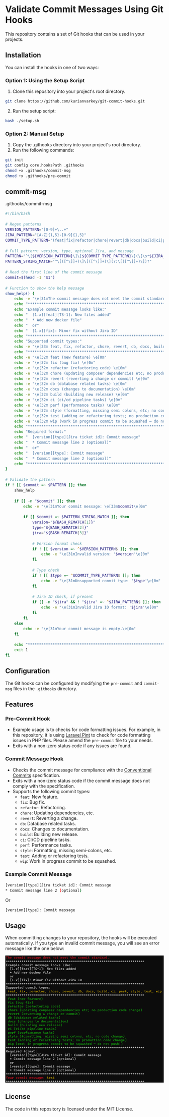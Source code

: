 # Validate Commit Messages Using Git Hooks

This repository contains a set of Git hooks that can be used in your projects.

## Installation

You can install the hooks in one of two ways:

### Option 1: Using the Setup Script

1. Clone this repository into your project's root directory.
```bash
git clone https://github.com/kurianvarkey/git-commit-hooks.git
```
2. Run the setup script:

```bash
bash ./setup.sh
```
### Option 2: Manual Setup

1. Copy the .githooks directory into your project's root directory.
2. Run the following commands:
```bash
git init
git config core.hooksPath .githooks
chmod +x .githooks/commit-msg
chmod +x .githooks/pre-commit
```

## commit-msg
.githooks/commit-msg
```bash
#!/bin/bash

# Regex patterns
VERSION_PATTERN="[0-9]+\..+"
JIRA_PATTERN="[A-Z]{1,5}-[0-9]{1,5}"
COMMIT_TYPE_PATTERN="(feat|fix|refactor|chore|revert|db|docs|build|ci|perf|style|test|wip)"

# Full pattern: version, type, optional Jira, and message
PATTERN="^\[${VERSION_PATTERN}\]\[${COMMIT_TYPE_PATTERN}\](\[\s*${JIRA_PATTERN}\s*\])?: .+"
PATTERN_STRING_MATCH="^\[([^\]]+)\]\[([^\]]+)\](?:\[([^\]]+)\])?"

# Read the first line of the commit message
commit=$(head -1 "$1")

# Function to show the help message
show_help() {
    echo -e "\e[31mThe commit message does not meet the commit standard.\e[0m"
    echo "***********************************************************************"
    echo "Example commit message looks like:"
    echo "  [1.x][feat][TS-1]: New files added"
    echo "  * Add new docker file"
    echo "  or"
    echo "  [1.x][fix]: Minor fix without Jira ID"  
    echo "***********************************************************************"
    echo "Supported commit types:"
    echo -e "\e[33m feat, fix, refactor, chore, revert, db, docs, build, ci, perf, style, test, wip \e[0m"
    echo "***********************************************************************"
    echo -e "\e[32m feat (new feature) \e[0m"
    echo -e "\e[32m fix (bug fix) \e[0m"
    echo -e "\e[32m refactor (refactoring code) \e[0m"
    echo -e "\e[32m chore (updating composer dependencies etc; no production code change) \e[0m"
    echo -e "\e[32m revert (reverting a change or commit) \e[0m"
    echo -e "\e[32m db (database related tasks) \e[0m"
    echo -e "\e[32m docs (changes to documentation) \e[0m"
    echo -e "\e[32m build (building new release) \e[0m"
    echo -e "\e[32m ci (ci/cd pipeline tasks) \e[0m"
    echo -e "\e[32m perf (performance tasks) \e[0m"
    echo -e "\e[32m style (formatting, missing semi colons, etc; no code change) \e[0m"
    echo -e "\e[32m test (adding or refactoring tests; no production code change) \e[0m"
    echo -e "\e[32m wip (work in progress commit to be squashed — do not push!) \e[0m"
    echo "***********************************************************************"
    echo "Required format:"
    echo "  [version][type][Jira ticket id]: Commit message"
    echo "  * Commit message line 2 (optional)"
    echo "  or"
    echo "  [version][type]: Commit message"
    echo "  * Commit message line 2 (optional)"
    echo "***********************************************************************"
}

# Validate the pattern
if ! [[ $commit =~ $PATTERN ]]; then
    show_help

    if [[ -n "$commit" ]]; then
        echo -e "\e[31mYour commit message: \e[33m$commit\e[0m"

        if [[ $commit =~ $PATTERN_STRING_MATCH ]]; then
            version="${BASH_REMATCH[1]}"
            type="${BASH_REMATCH[2]}"
            jira="${BASH_REMATCH[3]}"

            # Version format check
            if ! [[ $version =~ ^$VERSION_PATTERN$ ]]; then
                echo -e "\e[31mInvalid version: '$version'\e[0m"
            fi

            # Type check
            if ! [[ $type =~ ^$COMMIT_TYPE_PATTERN$ ]]; then
                echo -e "\e[31mUnsupported commit type: '$type'\e[0m"
            fi

            # Jira ID check, if present
            if [[ -n "$jira" && ! "$jira" =~ ^$JIRA_PATTERN$ ]]; then
                echo -e "\e[31mInvalid Jira ID format: '$jira'\e[0m"
            fi
        fi
    else
        echo -e "\e[31mYour commit message is empty.\e[0m"
    fi

    echo "***********************************************************************"
    exit 1
fi
```

## Configuration

The Git hooks can be configured by modifying the `pre-commit` and `commit-msg` files in the `.githooks` directory.

## Features

### Pre-Commit Hook

* Example usage is to checks for code formatting issues. For example, in this repository, it is using [Laravel Pint](https://github.com/laravel/pint) to check for code formatting issues in PHP files. Please amend the `pre-commit` file to your needs.
* Exits with a non-zero status code if any issues are found.

### Commit Message Hook

* Checks the commit message for compliance with the [Conventional Commits](https://conventionalcommits.org/) specification.
* Exits with a non-zero status code if the commit message does not comply with the specification.
* Supports the following commit types:
	+ `feat`: New feature.
	+ `fix`: Bug fix.
	+ `refactor`: Refactoring.
	+ `chore`: Updating dependencies, etc.
	+ `revert`: Reverting a change.
	+ `db`: Database related tasks.
	+ `docs`: Changes to documentation.
	+ `build`: Building new release.
	+ `ci`: CI/CD pipeline tasks.
	+ `perf`: Performance tasks.
	+ `style`: Formatting, missing semi-colons, etc.
	+ `test`: Adding or refactoring tests.
	+ `wip`: Work in progress commit to be squashed.

### Example Commit Message

```bash
[version][type][Jira ticket id]: Commit message
* Commit message line 2 (optional)
```
 Or
 ```bash
[version][type]: Commit message
```

## Usage

When committing changes to your repository, the hooks will be executed automatically. If you type an invalid commit message, you will see an error message like the one below:

![error](invalid_commit_messages.png)

## License

The code in this repository is licensed under the MIT License.
